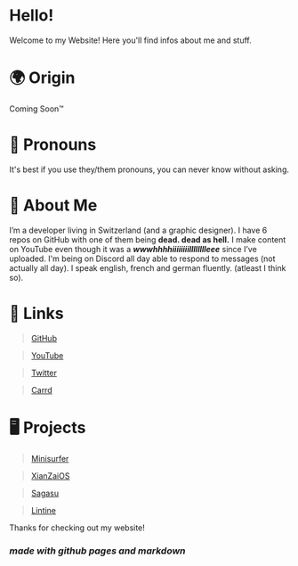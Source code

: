 # Hello!
Welcome to my Website! Here you'll find infos about me and stuff.
# 🌍 Origin
Coming Soon™
# 🐋 Pronouns
It's best if you use they/them pronouns, you can never know without asking.
# 🐢 About Me
I’m a developer living in Switzerland (and a graphic designer). I have 6 repos on GitHub with one of them being **dead. dead as hell.** I make content on YouTube even though it was a ***wwwhhhhiiiiiiiilllllllleee*** since I’ve uploaded. I'm being on Discord all day able to respond to messages (not actually all day). I speak english, french and german fluently. (atleast I think so).
# 🔗 Links
> [GitHub](https://github.com/kevadesu)

> [YouTube](https://www.youtube.com/channel/UC7hWezGl7W5H31s0g6hKezA)

> [Twitter](https://twitter.com/kevadesu_off)

> [Carrd](https://kevadesu.carrd.co)

# 🖥️ Projects
> [Minisurfer](https://minisurfer.weebly.com/)

> [XianZaiOS](https://lintine.github.io/XianZaiOS/)

> [Sagasu](https://github.com/kevadesu/Sagasu)

> [Lintine](https://lintine.github.io/)



Thanks for checking out my website!


### ***made with github pages and markdown***
